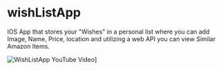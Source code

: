 # wishListApp
IOS App that stores your "Wishes" in a personal list where you can add Image, Name, Price, location and utilizing a web API you can view Similar Amazon Items.

![WishListApp YouTube Video](https://img.youtube.com/vi/XHECZDy_ctg/0.jpg)]

